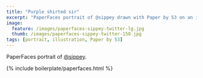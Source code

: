 ```yaml
---
title: "Purple shirted sir"
excerpt: "PaperFaces portrait of @sippey drawn with Paper by 53 on an iPad."
image: 
  feature: /images/paperfaces-sippey-twitter-lg.jpg
  thumb: /images/paperfaces-sippey-twitter-150.jpg
tags: [portrait, illustration, Paper by 53]
---
```


PaperFaces portrait of [@sippey](http://twitter.com/sippey).

{% include boilerplate/paperfaces.html %}